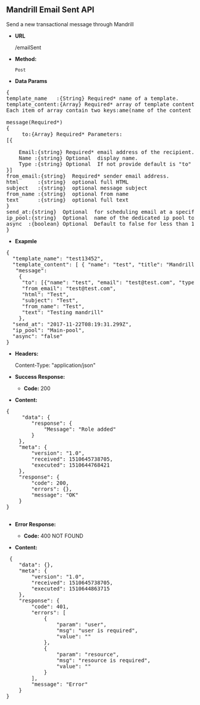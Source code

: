 **Mandrill Email Sent  API**
----
Send a new transactional message through Mandrill

* **URL**

  /emailSent

* **Method:**

  `Post`
  

* **Data Params** <br />
<pre>
{
template_name   :{String} Required* name of a template. 
template_content:{Array} Required* array of template content. 
Each item of array contain two keys:ame(name of the content block) and title(actual title to put). 
					 
message(Required*)         
{
	 to:{Array} Required* Parameters: 
[{

    Email:{string} Required* email address of the recipient.
    Name :{string} Optional  display name.
	Type :{string} Optional  If not provide default is "to" .
}]
from_email:{string}  Required* sender email address.
html      :{string}  optional full HTML
subject   :{string}  optional message subject
from_name :{string}  optional from name
text      :{string}  optional full text
} 
send_at:{string}  Optional  for scheduling email at a specific time. Validation: datetime 
ip_pool:{string}  Optional  name of the dedicated ip pool to be used 
async  :{boolean} Optional  Default to false for less than 10 recipient and true for more than 10 recipient. 
}
</pre>
* **Exapmle** <br />
<pre>
{
  "template_name": "test13452",
  "template_content": [ { "name": "test", "title": "Mandrill Testing" } ],
   "message":
    { 
     "to": [{"name": "test", "email": "test@test.com", "type": "to"}, {"name": "test1", "email": "test@test.com", "type": "to"}],
     "from_email": "test@test.com",
     "html": "Test",
     "subject": "Test",
     "from_name": "Test",
     "text": "Testing mandrill" 	
    },
  "send_at": "2017-11-22T08:19:31.299Z",
  "ip_pool": "Main-pool",
  "async": "false"
}
</pre>
* **Headers:**

  Content-Type: "application/json"

* **Success Response:**

  * **Code:** 200 <br />

* **Content:** 
<pre>
{
     "data": {
        "response": {
            "Message": "Role added"
        }
    },
    "meta": {
        "version": "1.0",
		"received": 1510645738705,
        "executed": 1510644768421
    },
    "response": {
        "code": 200,
        "errors": {},
        "message": "OK"
    }
}

</pre> 
* **Error Response:**

  * **Code:** 400 NOT FOUND <br />
  
* **Content:** 
<pre>
 {
    "data": {},
    "meta": {
        "version": "1.0",
		"received": 1510645738705,
        "executed": 1510644863715
    },
    "response": {
        "code": 401,
        "errors": [
            {
                "param": "user",
                "msg": "user is required",
                "value": ""
            },
            {
                "param": "resource",
                "msg": "resource is required",
                "value": ""
            }
        ],
        "message": "Error"
    }
}
</pre>